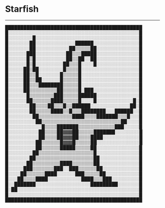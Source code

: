 # Starfish

----

█████████████████████████████████████████████
█░░░░░░░░░░░░░░░░░░░░░░░░░░░░░░░░░░░░░░░░░░░█
█░░░░░░░░█░░░░░░░░░░░░░░░░░░░░░░░░░░░░░░░░░░█
█░░░░░░░██░░░░░░░░░░░░░██████░░░░░░░░░░░░░░░█
█░░░░░░░██░░░░░░░░░░░██▒▒▒▒▒██░░░░░░░░░░░░░░█
█░░░░░░███░░░░░░░░░░██▒▒▒█████░░░░░░░░░░░░░░█
█░░░░░░█▒█░░░░░░░░░░██▒▒██░░██░░░░░░░░░░░░░░█
█░░░░░░█▒█░░░░░░░░░██▒▒▒█░░░░█░░░░░░░░░░░░░░█
█░░░░░██▒██░░░░░░░░█▒▒▒▒█░░░░░░░░░░░░░░░░░░░█
█░░░░░██▒▒█░░░░░░░█▒▒▒▒▒█░░░░░░░░░░░░░░░░░░░█
█░░░░░██▒▒██░░░░░░█▒▒▒▒▒█░░░░░░░░░░░░░░░░░░░█
█░░░░░██▒▒▒████████▒▒▒▒▒█░░░░░░░░░░░░░░░░░░░█
█░░░░░██▒▒▒▒▒▒▒▒▒██▒▒▒▒▒█░███░░░░░░░░░░░░░░░█
█░░░░░░█▒▒▒▒▒▒▒▒███▒▒▒▒▒██████░░░░░░░░░░░░░░█
█░░░░░░██▒▒▒▒▒▒████▒▒▒▒▒█░░░░█░░░░░░░░░░░░█░█
█░░░░░░░██▒▒▒▒██▒▒▒█▒▒██████░░░░░░░░░░░░░██░█
█░░░░░░░██▒▒▒▒▒████▒▒█▒▒▒████████░░░██████░░█
█░░░░░░░░██▒▒▒▒▒▒▒▒▒▒▒████▒▒▒▒███████▒▒▒█░░░█
█░░░░░░░░░██▒▒▒▒▒▒▒▒▒▒▒▒▒▒▒▒▒▒▒▒▒▒▒▒▒▒██░░░░█
█░░░░░░░░░░░█▒▒▒▒███████▒▒▒▒▒▒▒▒▒▒▒▒███░░░░░█
█░░░░░░░░░░██▒▒▒▒██▓▓▓██▒▒▒▒▒███████░░░░░░░░█
█░░░░░░░░░░██▒▒▒▒██▓▓▓██▒▒▒▒████░░░░░░░░░░░░█
█░░░░░░░░░██▒▒▒▒▒▒█▓▓▓█▒▒▒▒▒██░░░░░░░░░░░░░░█
█░░░░░░░░░██▒▒▒▒▒▒█████▒▒▒▒▒██░░░░░░░░░░░░░░█
█░░░░░░░░██▒▒▒▒▒▒▒▒▒▒▒▒▒▒▒▒▒▒█░░░░░░░░░░░░░░█
█░░░░░░░██▒▒▒▒▒▒▒▒▒▒▒▒▒▒▒▒▒▒▒██░░░░░░░░░░░░░█
█░░░░░░██▒▒▒▒▒▒▒▒▒████▒▒▒▒▒▒▒██░░░░░░░░░░░░░█
█░░░░░███▒▒▒▒▒▒▒███░░███▒▒▒▒▒▒██░░░░░░░░░░░░█
█░░░░██▒▒▒▒▒▒████░░░░░░███▒▒▒▒▒██░░░░░░░░░░░█
█░░░██▒▒▒▒████░░░░░░░░░░░████▒▒▒███░░░░░░░░░█
█░░███████░░░░░░░░░░░░░░░░░░█████████░░░░░░░█
█░██░░░░░░░░░░░░░░░░░░░░░░░░░░░░░░░░░░░░░░░░█
█░░░░░░░░░░░░░░░░░░░░░░░░░░░░░░░░░░░░░░░░░░░█
█████████████████████████████████████████████
